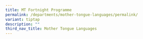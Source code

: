```yaml
---
title: MT Fortnight Programme
permalink: /departments/mother-tongue-languages/permalink/
variant: tiptap
description: ""
third_nav_title: Mother Tongue Languages
---
```

